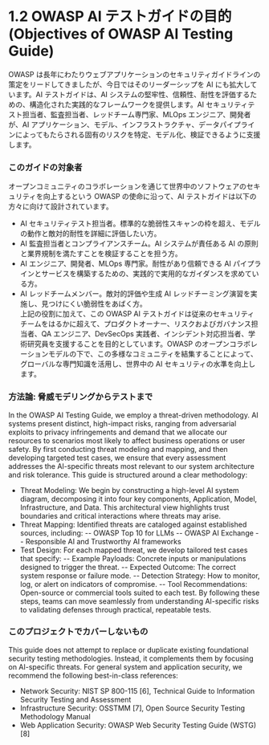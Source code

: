# 1.2 OWASP AI テストガイドの目的 (Objectives of OWASP AI Testing Guide)

OWASP は長年にわたりウェブアプリケーションのセキュリティガイドラインの策定をリードしてきましたが、今日ではそのリーダーシップを AI にも拡大しています。AI テストガイドは、AI システムの堅牢性、信頼性、耐性を評価するための、構造化された実践的なフレームワークを提供します。AI セキュリティテスト担当者、監査担当者、レッドチーム専門家、MLOps エンジニア、開発者が、AI アプリケーション、モデル、インフラストラクチャ、データパイプラインによってもたらされる固有のリスクを特定、モデル化、検証できるように支援します。

### このガイドの対象者

オープンコミュニティのコラボレーションを通じて世界中のソフトウェアのセキュリティを向上するという OWASP の使命に沿って、AI テストガイドは以下の方々に向けて設計されています。
- AI セキュリティテスト担当者。標準的な脆弱性スキャンの枠を超え、モデルの動作と敵対的耐性を詳細に評価したい方。
- AI 監査担当者とコンプライアンスチーム。AI システムが責任ある AI の原則と業界規制を満たすことを検証することを担う方。
- AI エンジニア、開発者、MLOps 専門家。耐性があり信頼できる AI パイプラインとサービスを構築するための、実践的で実用的なガイダンスを求めている方。
- AI レッドチームメンバー。敵対的評価や生成 AI レッドチーミング演習を実施し、見つけにくい脆弱性をあばく方。  
上記の役割に加えて、この OWASP AI テストガイドは従来のセキュリティチームをはるかに超えて、プロダクトオーナー、リスクおよびガバナンス担当者、QA エンジニア、DevSecOps 実践者、インシデント対応担当者、学術研究員を支援することを目的としています。OWASP のオープンコラボレーションモデルの下で、この多様なコミュニティを結集することによって、グローバルな専門知識を活用し、世界中の AI セキュリティの水準を向上します。

### 方法論: 脅威モデリングからテストまで

In the OWASP AI Testing Guide, we employ a threat-driven methodology. AI systems present distinct, high-impact risks, ranging from adversarial exploits to privacy infringements and demand that we allocate our resources to scenarios most likely to affect business operations or user safety. By first conducting threat modeling and mapping, and then developing targeted test cases, we ensure that every assessment addresses the AI-specific threats most relevant to our system architecture and risk tolerance.
This guide is structured around a clear methodology:
- Threat Modeling: We begin by constructing a high-level AI system diagram, decomposing it into four key components, Application, Model, Infrastructure, and Data. This architectural view highlights trust boundaries and critical interactions where threats may arise.
- Threat Mapping: Identified threats are cataloged against established sources, including:
-- OWASP Top 10 for LLMs
-- OWASP AI Exchange
-- Responsible AI and Trustworthy AI frameworks
- Test Design: For each mapped threat, we develop tailored test cases that specify:
-- Example Payloads: Concrete inputs or manipulations designed to trigger the threat.
-- Expected Outcome: The correct system response or failure mode.
-- Detection Strategy: How to monitor, log, or alert on indicators of compromise.
-- Tool Recommendations: Open-source or commercial tools suited to each test.
By following these steps, teams can move seamlessly from understanding AI-specific risks to validating defenses through practical, repeatable tests.

### このプロジェクトでカバーしないもの

This guide does not attempt to replace or duplicate existing foundational security testing methodologies. Instead, it complements them by focusing on AI-specific threats. For general system and application security, we recommend the following best-in-class references:
- Network Security: NIST SP 800-115 [6], Technical Guide to Information Security Testing and Assessment
- Infrastructure Security: OSSTMM [7], Open Source Security Testing Methodology Manual
- Web Application Security: OWASP Web Security Testing Guide (WSTG) [8]
